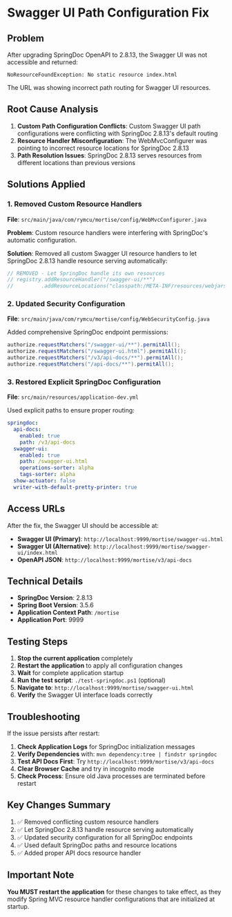 # Swagger UI Path Configuration Fix

## Problem
After upgrading SpringDoc OpenAPI to 2.8.13, the Swagger UI was not accessible and returned:
```
NoResourceFoundException: No static resource index.html
```

The URL was showing incorrect path routing for Swagger UI resources.

## Root Cause Analysis
1. **Custom Path Configuration Conflicts**: Custom Swagger UI path configurations were conflicting with SpringDoc 2.8.13's default routing
2. **Resource Handler Misconfiguration**: The WebMvcConfigurer was pointing to incorrect resource locations for SpringDoc 2.8.13
3. **Path Resolution Issues**: SpringDoc 2.8.13 serves resources from different locations than previous versions

## Solutions Applied

### 1. Removed Custom Resource Handlers
**File**: `src/main/java/com/rymcu/mortise/config/WebMvcConfigurer.java`

**Problem**: Custom resource handlers were interfering with SpringDoc's automatic configuration.

**Solution**: Removed all custom Swagger UI resource handlers to let SpringDoc 2.8.13 handle resource serving automatically:

```java
// REMOVED - Let SpringDoc handle its own resources
// registry.addResourceHandler("/swagger-ui/**")
//         .addResourceLocations("classpath:/META-INF/resources/webjars/swagger-ui/")
```

### 2. Updated Security Configuration
**File**: `src/main/java/com/rymcu/mortise/config/WebSecurityConfig.java`

Added comprehensive SpringDoc endpoint permissions:
```java
authorize.requestMatchers("/swagger-ui/**").permitAll();
authorize.requestMatchers("/swagger-ui.html").permitAll();
authorize.requestMatchers("/v3/api-docs/**").permitAll();
authorize.requestMatchers("/api-docs/**").permitAll();
```

### 3. Restored Explicit SpringDoc Configuration
**File**: `src/main/resources/application-dev.yml`

Used explicit paths to ensure proper routing:
```yaml
springdoc:
  api-docs:
    enabled: true
    path: /v3/api-docs
  swagger-ui:
    enabled: true
    path: /swagger-ui.html
    operations-sorter: alpha
    tags-sorter: alpha
  show-actuator: false
  writer-with-default-pretty-printer: true
```

## Access URLs
After the fix, the Swagger UI should be accessible at:
- **Swagger UI (Primary)**: `http://localhost:9999/mortise/swagger-ui.html`
- **Swagger UI (Alternative)**: `http://localhost:9999/mortise/swagger-ui/index.html`
- **OpenAPI JSON**: `http://localhost:9999/mortise/v3/api-docs`

## Technical Details
- **SpringDoc Version**: 2.8.13
- **Spring Boot Version**: 3.5.6
- **Application Context Path**: `/mortise`
- **Application Port**: 9999

## Testing Steps
1. **Stop the current application** completely
2. **Restart the application** to apply all configuration changes
3. **Wait** for complete application startup
4. **Run the test script**: `./test-springdoc.ps1` (optional)
5. **Navigate to**: `http://localhost:9999/mortise/swagger-ui.html`
6. **Verify** the Swagger UI interface loads correctly

## Troubleshooting
If the issue persists after restart:

1. **Check Application Logs** for SpringDoc initialization messages
2. **Verify Dependencies** with: `mvn dependency:tree | findstr springdoc`
3. **Test API Docs First**: Try `http://localhost:9999/mortise/v3/api-docs`
4. **Clear Browser Cache** and try in incognito mode
5. **Check Process**: Ensure old Java processes are terminated before restart

## Key Changes Summary
1. ✅ Removed conflicting custom resource handlers
2. ✅ Let SpringDoc 2.8.13 handle resource serving automatically
3. ✅ Updated security configuration for all SpringDoc endpoints
3. ✅ Used default SpringDoc paths and resource locations
4. ✅ Added proper API docs resource handler

## Important Note
**You MUST restart the application** for these changes to take effect, as they modify Spring MVC resource handler configurations that are initialized at startup.